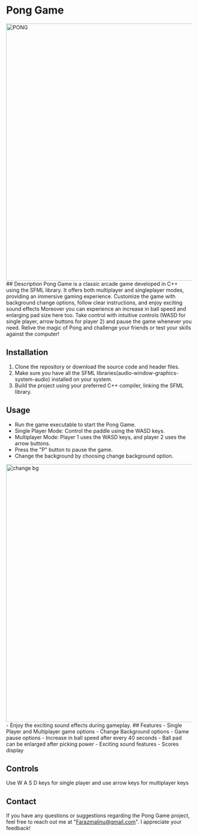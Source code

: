 # Pong Game
<img width="698" alt="PONG" src="https://github.com/FaraxMalik/PONG/assets/133353942/fec9079c-ce06-49e5-a5f6-877e6d3a3780">
## Description
Pong Game is a classic arcade game developed in C++ using the SFML library. It offers both multiplayer and singleplayer modes, providing an immersive gaming experience. Customize the game with background change options, follow clear instructions, and enjoy exciting sound effects Moreover you can experience an increase in ball speed and enlarging pad size here too. Take control with intuitive controls (WASD for single player, arrow buttons for player 2) and pause the game whenever you need. Relive the magic of Pong and challenge your friends or test your skills against the computer!

## Installation
1. Clone the repository or download the source code and header files.
2. Make sure you have all the SFML libraries(audio-window-graphics-system-audio) installed on your system.
3. Build the project using your preferred C++ compiler, linking the SFML library.

## Usage
- Run the game executable to start the Pong Game.
- Single Player Mode: Control the paddle using the WASD keys.
- Multiplayer Mode: Player 1 uses the WASD keys, and player 2 uses the arrow buttons.
- Press the "P" button to pause the game.
- Change the background by choosing change background option.
<img width="700" alt="change bg" src="https://github.com/FaraxMalik/PONG/assets/133353942/473a65d0-0afb-42e4-8a53-0957cb379c18">
- Enjoy the exciting sound effects during gameplay.
## Features
- Single Player and Multiplayer game options
- Change Background options
- Game pause options
- Increase in ball speed after every 40 seconds
- Ball pad can be enlarged after picking power
- Exciting sound features
- Scores display

## Controls
Use W A S D keys for single player and use arrow keys for multiplayer keys

## Contact
If you have any questions or suggestions regarding the Pong Game project, feel free to reach out me at "Farazmalinu@gmail.com". I appreciate your feedback!


